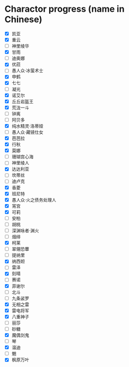# Charactor progress (name in Chinese)

- [X] 凯亚
- [X] 重云
- [ ] 神里绫华
- [X] 甘雨
- [ ] 迪奥娜
- [X] 优菈
- [ ] 愚人众·冰萤术士
- [X] 申鹤
- [X] 七七
- [ ] 凝光
- [X] 诺艾尔
- [X] 丘丘岩盔王
- [X] 荒泷一斗
- [ ] 钟离
- [ ] 阿贝多
- [X] 纯水精灵·洛蒂娅
- [ ] 愚人众·藏镜仕女
- [X] 芭芭拉
- [X] 行秋
- [X] 莫娜
- [ ] 珊瑚宫心海
- [ ] 神里绫人
- [X] 达达利亚
- [ ] 坎蒂丝
- [ ] 迪卢克
- [X] 香菱
- [X] 班尼特
- [X] 愚人众·火之债务处理人
- [X] 宵宫
- [X] 可莉
- [ ] 安柏
- [ ] 胡桃
- [ ] 深渊咏者·渊火
- [ ] 烟绯
- [X] 柯莱
- [ ] 翠翎恐蕈
- [ ] 提纳里
- [X] 纳西妲
- [ ] 雷泽
- [X] 刻晴
- [ ] 赛诺
- [X] 菲谢尔
- [ ] 北斗
- [ ] 九条裟罗
- [X] 无相之雷
- [X] 雷电将军
- [X] 八重神子
- [ ] 丽莎
- [ ] 砂糖
- [X] 魔偶剑鬼
- [ ] 琴
- [X] 温迪
- [ ] 魈
- [X] 枫原万叶